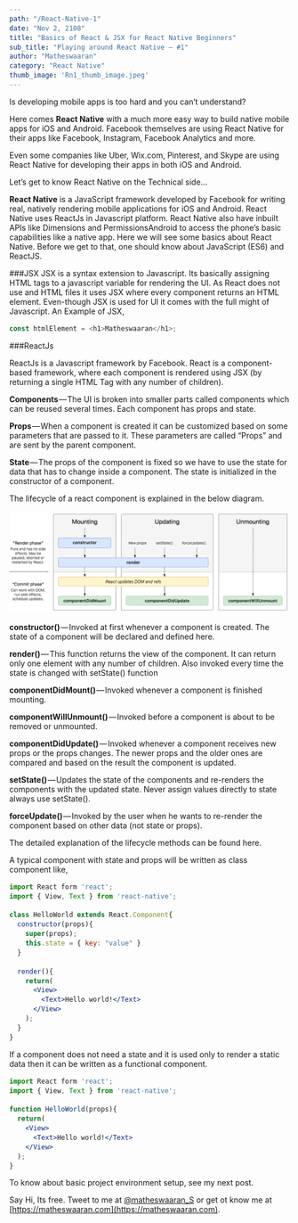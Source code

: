 ```yaml
---
path: "/React-Native-1"
date: "Nov 2, 2108"
title: "Basics of React & JSX for React Native Beginners"
sub_title: "Playing around React Native — #1"
author: "Matheswaaran"
category: "React Native"
thumb_image: 'Rn1_thumb_image.jpeg'
---
```

Is developing mobile apps is too hard and you can’t understand?

Here comes **React Native** with a much more easy way to build native mobile apps for iOS and Android. Facebook themselves are using React Native for their apps like Facebook, Instagram, Facebook Analytics and more.

Even some companies like Uber, Wix.com, Pinterest, and Skype are using React Native for developing their apps in both iOS and Android.

Let’s get to know React Native on the Technical side…

**React Native** is a JavaScript framework developed by Facebook for writing real, natively rendering mobile applications for iOS and Android. React Native uses ReactJs in Javascript platform. React Native also have inbuilt APIs like Dimensions and PermissionsAndroid to access the phone’s basic capabilities like a native app. Here we will see some basics about React Native. Before we get to that, one should know about JavaScript (ES6) and ReactJS.

###JSX
JSX is a syntax extension to Javascript. Its basically assigning HTML tags to a javascript variable for rendering the UI. As React does not use and HTML files it uses JSX where every component returns an HTML element. Even-though JSX is used for UI it comes with the full might of Javascript. An Example of JSX,

```js
const htmlElement = <h1>Matheswaaran</h1>;
```

###ReactJs

ReactJs is a Javascript framework by Facebook. React is a component-based framework, where each component is rendered using JSX (by returning a single HTML Tag with any number of children).

**Components** — The UI is broken into smaller parts called components which can be reused several times. Each component has props and state.

**Props** — When a component is created it can be customized based on some parameters that are passed to it. These parameters are called “Props” and are sent by the parent component.

**State** — The props of the component is fixed so we have to use the state for data that has to change inside a component. The state is initialized in the constructor of a component.

The lifecycle of a react component is explained in the below diagram.

![](./lifeCycle.png)

**constructor()** — Invoked at first whenever a component is created. The state of a component will be declared and defined here.

**render()** — This function returns the view of the component. It can return only one element with any number of children. Also invoked every time the state is changed with setState() function

**componentDidMount()** — Invoked whenever a component is finished mounting.

**componentWillUnmount()** — Invoked before a component is about to be removed or unmounted.

**componentDidUpdate()** — Invoked whenever a component receives new props or the props changes. The newer props and the older ones are compared and based on the result the component is updated.

**setState()** — Updates the state of the components and re-renders the components with the updated state. Never assign values directly to state always use setState().

**forceUpdate()** — Invoked by the user when he wants to re-render the component based on other data (not state or props).

The detailed explanation of the lifecycle methods can be found here.

A typical component with state and props will be written as class component like,

```jsx
import React form 'react';
import { View, Text } from 'react-native';

class HelloWorld extends React.Component{
  constructor(props){
    super(props);
    this.state = { key: "value" }
  }
  
  render(){
    return(
      <View>
        <Text>Hello world!</Text>
      </View>
    );
  }
}
```

If a component does not need a state and it is used only to render a static data then it can be written as a functional component.

```jsx
import React form 'react';
import { View, Text } from 'react-native';

function HelloWorld(props){
  return(
    <View>
      <Text>Hello world!</Text>
    </View>
  );
}
```

To know about basic project environment setup, see my next post.

Say Hi, Its free. Tweet to me at [@matheswaaran_S](https://twitter.com/matheswaaran_S) or get ot know me at [https://matheswaaran.com](https://matheswaaran.com).
